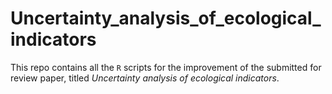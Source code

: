 # Uncertainty_analysis_of_ecological_indicators
This repo contains all the `R` scripts for the improvement of the submitted for review paper, titled _Uncertainty analysis of ecological indicators_.
